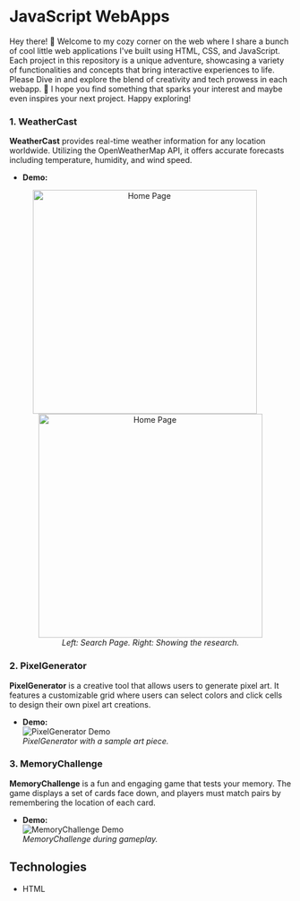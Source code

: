 # JavaScript WebApps

Hey there! 👋 Welcome to my cozy corner on the web where I share a bunch of cool little web applications I've built using HTML, CSS, and JavaScript. 
Each project in this repository is a unique adventure, showcasing a variety of functionalities and concepts that bring interactive experiences to life. 
Please Dive in and explore the blend of creativity and tech prowess in each webapp. 🐋
I hope you find something that sparks your interest and maybe even inspires your next project. 
Happy exploring!

### 1. WeatherCast

**WeatherCast** provides real-time weather information for any location worldwide. 
Utilizing the OpenWeatherMap API, it offers accurate forecasts including temperature, humidity, and wind speed.

- **Demo:**  
<p align="center">
  <img src="https://github.com/NeoInnoLab/Neo-Mini-WebApp/blob/main/WeatherCast/Search.png" alt="Home Page" width="400" style="margin-right: 20px;"/>
  <img src="https://github.com/NeoInnoLab/Neo-Mini-WebApp/blob/main/WeatherCast/SearchResult.png" alt="Home Page" width="400"/>
  <br>
  <em>Left: Search Page. Right: Showing the research.</em>
</p>


### 2. PixelGenerator

**PixelGenerator** is a creative tool that allows users to generate pixel art. It features a customizable grid where users can select colors and click cells to design their own pixel art creations.

- **Demo:**  
![PixelGenerator Demo](https://your-demo-figure-url-here.png)  
*PixelGenerator with a sample art piece.*

### 3. MemoryChallenge

**MemoryChallenge** is a fun and engaging game that tests your memory. The game displays a set of cards face down, and players must match pairs by remembering the location of each card.

- **Demo:**  
![MemoryChallenge Demo](https://your-demo-figure-url-here.png)  
*MemoryChallenge during gameplay.*

## Technologies

- HTML
